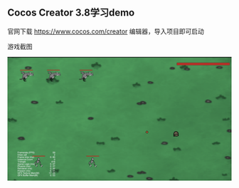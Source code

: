 ## Cocos Creator 3.8学习demo

官网下载 https://www.cocos.com/creator 编辑器，导入项目即可启动


游戏截图

![game.png](/game.png)